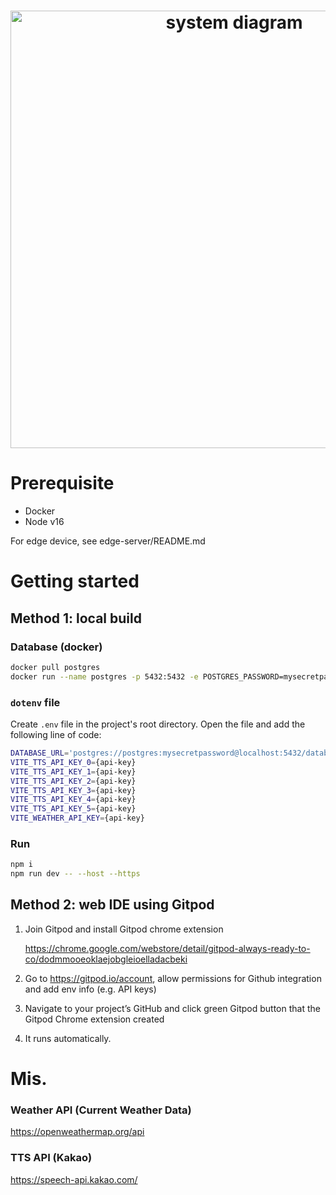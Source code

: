 <h1 align='center'>
  <img src='static/diagram.png' alt='system diagram' width='700'>
</h1>

# Prerequisite

- Docker
- Node v16

For edge device, see edge-server/README.md

# Getting started

## Method 1: local build

### Database (docker)

```bash
docker pull postgres
docker run --name postgres -p 5432:5432 -e POSTGRES_PASSWORD=mysecretpassword -d postgres
```

### `dotenv` file

Create `.env` file in the project's root directory. Open the file and add the following line of code:

```bash
DATABASE_URL='postgres://postgres:mysecretpassword@localhost:5432/database'
VITE_TTS_API_KEY_0={api-key}
VITE_TTS_API_KEY_1={api-key}
VITE_TTS_API_KEY_2={api-key}
VITE_TTS_API_KEY_3={api-key}
VITE_TTS_API_KEY_4={api-key}
VITE_TTS_API_KEY_5={api-key}
VITE_WEATHER_API_KEY={api-key}
```

### Run

```bash
npm i
npm run dev -- --host --https
```

## Method 2: web IDE using Gitpod

1. Join Gitpod and install Gitpod chrome extension

   https://chrome.google.com/webstore/detail/gitpod-always-ready-to-co/dodmmooeoklaejobgleioelladacbeki

2. Go to https://gitpod.io/account, allow permissions for Github integration and add env info (e.g. API keys)

3. Navigate to your project’s GitHub and click green Gitpod button that the Gitpod Chrome extension created

4. It runs automatically.

# Mis.

### Weather API (Current Weather Data)

https://openweathermap.org/api

### TTS API (Kakao)

https://speech-api.kakao.com/
